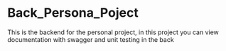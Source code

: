 # Back_Persona_Poject
This is the backend for the personal project, in this project you can view documentation with swagger and unit testing in the back
